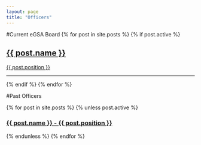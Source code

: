 ```yaml
---
layout: page
title: "Officers"
---
```

#Current eGSA Board
{% for post in site.posts %}
{% if post.active %}
<div class="row">
	<a href="{{ post.url | prepend: site.baseurl }}">
	<div class="officer col-lg-4 col-md-4 col-sm-6 col-xs-12">
		<div class="circle small" style="background-image: url('{{ site.url }}/{% if post.header-img %}{{ post.header-img }}{% else %}img/officers/blank.jpg{% endif %}')" >
		</div>
	</div>
	<div class="officer col-lg-8 col-md-8 col-sm-6 col-xs-12">
    	<h2 class="post-title text-left">{{ post.name }}</h2>
    	<p class="text-left">{{ post.position }}</p>
	</div>
	</a>
</div>
<hr>
{% endif %}
{% endfor %}



#Past Officers
<div class="col-lg-12 col-md-12 col-sm-12 col-xs-12">
{% for post in site.posts %}
{% unless post.active %}
    <a href="{{ post.url | prepend: site.baseurl }}">
        <h3 class="post-title">{{ post.name }} - {{ post.position }}</h3>
    </a>
{% endunless %}
{% endfor %}
</div>